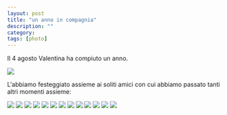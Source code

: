 ```yaml
---
layout: post
title: "un anno in compagnia"
description: ""
category: 
tags: [photo]
---
```



Il 4 agosto Valentina ha compiuto un anno.

![](https://dl.dropboxusercontent.com/u/179731/_D6F7596.jpg)

L'abbiamo festeggiato assieme ai soliti amici con cui abbiamo passato tanti altri momenti assieme:

![](https://dl.dropboxusercontent.com/u/179731/_1070372%20PORTRA800.jpg)
![](https://dl.dropboxusercontent.com/u/179731/_D7K8593.jpg)
![](https://dl.dropboxusercontent.com/u/179731/_D7K8666.jpg)
![](https://dl.dropboxusercontent.com/u/179731/_D6F1160%20PORTRA400.jpg)
![](https://dl.dropboxusercontent.com/u/179731/_D6F1199.jpg)
![](https://dl.dropboxusercontent.com/u/179731/_D6F2822.jpg)
![](https://dl.dropboxusercontent.com/u/179731/_D6F2837.jpg)
![](https://dl.dropboxusercontent.com/u/179731/_D6F3506.jpg)
![](https://dl.dropboxusercontent.com/u/179731/_D6F3593.jpg)
![](https://dl.dropboxusercontent.com/u/179731/_D6F3651.jpg)
![](https://dl.dropboxusercontent.com/u/179731/_D6F5302.jpg)
![](https://dl.dropboxusercontent.com/u/179731/_D6F5492.jpg)
![](https://dl.dropboxusercontent.com/u/179731/_D6F7624.jpg)
